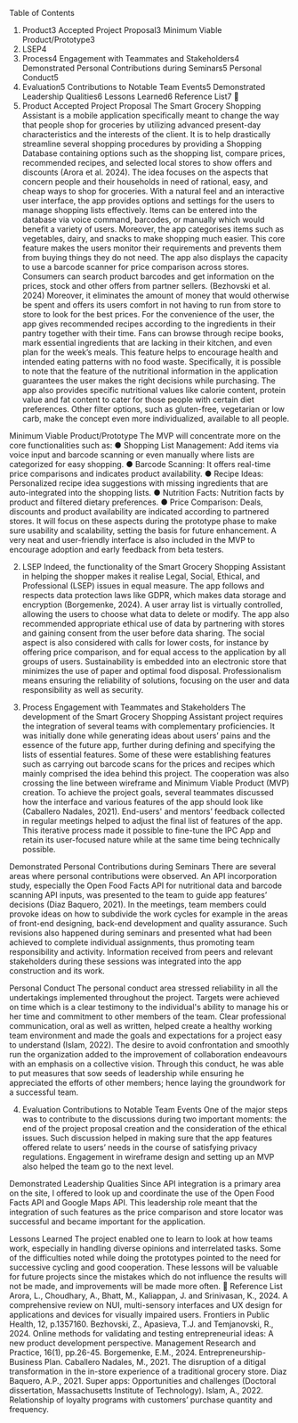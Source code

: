 Table of Contents
1. Product​3
Accepted Project Proposal​3
Minimum Viable Product/Prototype​3
2. LSEP​4
3. Process​4
Engagement with Teammates and Stakeholders​4
Demonstrated Personal Contributions during Seminars​5
Personal Conduct​5
4. Evaluation​5
Contributions to Notable Team Events​5
Demonstrated Leadership Qualities​6
Lessons Learned​6
Reference List​7

1. Product
Accepted Project Proposal
The Smart Grocery Shopping Assistant is a mobile application specifically meant to change the way that people shop for groceries by utilizing advanced present-day characteristics and the interests of the client. It is to help drastically streamline several shopping procedures by providing a Shopping Database containing options such as the shopping list, compare prices, recommended recipes, and selected local stores to show offers and discounts (Arora et al. 2024). The idea focuses on the aspects that concern people and their households in need of rational, easy, and cheap ways to shop for groceries.
With a natural feel and an interactive user interface, the app provides options and settings for the users to manage shopping lists effectively. Items can be entered into the database via voice command, barcodes, or manually which would benefit a variety of users. Moreover, the app categorises items such as vegetables, dairy, and snacks to make shopping much easier. This core feature makes the users monitor their requirements and prevents them from buying things they do not need.
The app also displays the capacity to use a barcode scanner for price comparison across stores. Consumers can search product barcodes and get information on the prices, stock and other offers from partner sellers. (Bezhovski et al. 2024) Moreover, it eliminates the amount of money that would otherwise be spent and offers its users comfort in not having to run from store to store to look for the best prices.
For the convenience of the user, the app gives recommended recipes according to the ingredients in their pantry together with their time. Fans can browse through recipe books, mark essential ingredients that are lacking in their kitchen, and even plan for the week’s meals. This feature helps to encourage health and intended eating patterns with no food waste.
Specifically, it is possible to note that the feature of the nutritional information in the application guarantees the user makes the right decisions while purchasing. The app also provides specific nutritional values like calorie content, protein value and fat content to cater for those people with certain diet preferences. Other filter options, such as gluten-free, vegetarian or low carb, make the concept even more individualized, available to all people.
 
Minimum Viable Product/Prototype
The MVP will concentrate more on the core functionalities such as:
● Shopping List Management: Add items via voice input and barcode scanning or even manually where lists are categorized for easy shopping.
● Barcode Scanning: It offers real-time price comparisons and indicates product availability.
● Recipe Ideas: Personalized recipe idea suggestions with missing ingredients that are auto-integrated into the shopping lists.
● Nutrition Facts: Nutrition facts by product and filtered dietary preferences.
● Price Comparison: Deals, discounts and product availability are indicated according to partnered stores.
It will focus on these aspects during the prototype phase to make sure usability and scalability, setting the basis for future enhancement. A very neat and user-friendly interface is also included in the MVP to encourage adoption and early feedback from beta testers.
 
2. LSEP
Indeed, the functionality of the Smart Grocery Shopping Assistant in helping the shopper makes it realise Legal, Social, Ethical, and Professional (LSEP) issues in equal measure. The app follows and respects data protection laws like GDPR, which makes data storage and encryption (Borgemenke, 2024). A user array list is virtually controlled, allowing the users to choose what data to delete or modify.
The app also recommended appropriate ethical use of data by partnering with stores and gaining consent from the user before data sharing. The social aspect is also considered with calls for lower costs, for instance by offering price comparison, and for equal access to the application by all groups of users. Sustainability is embedded into an electronic store that minimizes the use of paper and optimal food disposal. Professionalism means ensuring the reliability of solutions, focusing on the user and data responsibility as well as security.
 
3. Process
Engagement with Teammates and Stakeholders
The development of the Smart Grocery Shopping Assistant project requires the integration of several teams with complementary proficiencies. It was initially done while generating ideas about users’ pains and the essence of the future app, further during defining and specifying the lists of essential features. Some of these were establishing features such as carrying out barcode scans for the prices and recipes which mainly comprised the idea behind this project.
The cooperation was also crossing the line between wireframe and Minimum Viable Product (MVP) creation. To achieve the project goals, several teammates discussed how the interface and various features of the app should look like (Caballero Nadales, 2021). End-users' and mentors’ feedback collected in regular meetings helped to adjust the final list of features of the app. This iterative process made it possible to fine-tune the IPC App and retain its user-focused nature while at the same time being technically possible.
 
Demonstrated Personal Contributions during Seminars
There are several areas where personal contributions were observed. An API incorporation study, especially the Open Food Facts API for nutritional data and barcode scanning API inputs, was presented to the team to guide app features’ decisions (Diaz Baquero, 2021). In the meetings, team members could provoke ideas on how to subdivide the work cycles for example in the areas of front-end designing, back-end development and quality assurance.
Such revisions also happened during seminars and presented what had been achieved to complete individual assignments, thus promoting team responsibility and activity. Information received from peers and relevant stakeholders during these sessions was integrated into the app construction and its work.
 
Personal Conduct
The personal conduct area stressed reliability in all the undertakings implemented throughout the project. Targets were achieved on time which is a clear testimony to the individual's ability to manage his or her time and commitment to other members of the team. Clear professional communication, oral as well as written, helped create a healthy working team environment and made the goals and expectations for a project easy to understand (Islam, 2022). The desire to avoid confrontation and smoothly run the organization added to the improvement of collaboration endeavours with an emphasis on a collective vision. Through this conduct, he was able to put measures that sow seeds of leadership while ensuring he appreciated the efforts of other members; hence laying the groundwork for a successful team.
 
4. Evaluation
Contributions to Notable Team Events
One of the major steps was to contribute to the discussions during two important moments: the end of the project proposal creation and the consideration of the ethical issues. Such discussion helped in making sure that the app features offered relate to users’ needs in the course of satisfying privacy regulations. Engagement in wireframe design and setting up an MVP also helped the team go to the next level.
 
Demonstrated Leadership Qualities
Since API integration is a primary area on the site, I offered to look up and coordinate the use of the Open Food Facts API and Google Maps API. This leadership role meant that the integration of such features as the price comparison and store locator was successful and became important for the application.
 
Lessons Learned
The project enabled one to learn to look at how teams work, especially in handling diverse opinions and interrelated tasks. Some of the difficulties noted while doing the prototypes pointed to the need for successive cycling and good cooperation. These lessons will be valuable for future projects since the mistakes which do not influence the results will not be made, and improvements will be made more often.

Reference List
Arora, L., Choudhary, A., Bhatt, M., Kaliappan, J. and Srinivasan, K., 2024. A comprehensive review on NUI, multi-sensory interfaces and UX design for applications and devices for visually impaired users. Frontiers in Public Health, 12, p.1357160.
Bezhovski, Z., Apasieva, T.J. and Temjanovski, R., 2024. Online methods for validating and testing entrepreneurial ideas: A new product development perspective. Management Research and Practice, 16(1), pp.26-45.
Borgemenke, E.M., 2024. Entrepreneurship-Business Plan.
Caballero Nadales, M., 2021. The disruption of a ditigal transformation in the in-store experience of a traditional grocery store.
Diaz Baquero, A.P., 2021. Super apps: Opportunities and challenges (Doctoral dissertation, Massachusetts Institute of Technology).
Islam, A., 2022. Relationship of loyalty programs with customers’ purchase quantity and frequency.
